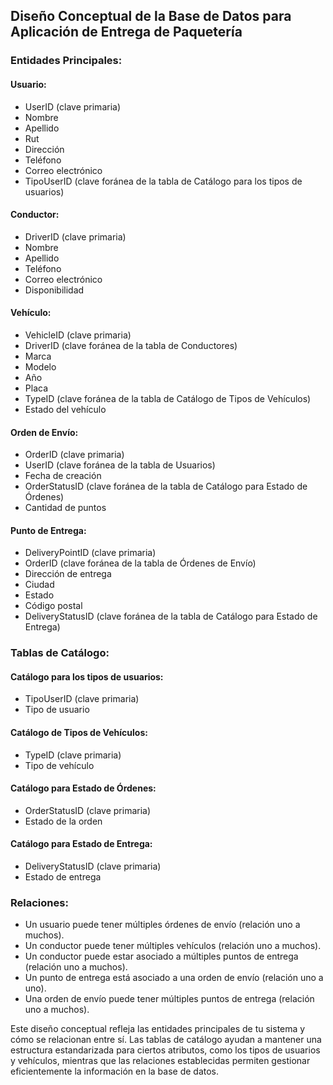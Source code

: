 ## Diseño Conceptual de la Base de Datos para Aplicación de Entrega de Paquetería

### Entidades Principales:
#### Usuario:
- UserID (clave primaria)
- Nombre
- Apellido
- Rut
- Dirección
- Teléfono
- Correo electrónico
- TipoUserID (clave foránea de la tabla de Catálogo para los tipos de usuarios)
#### Conductor:
- DriverID (clave primaria)
- Nombre
- Apellido
- Teléfono
- Correo electrónico
- Disponibilidad
#### Vehículo:
- VehicleID (clave primaria)
- DriverID (clave foránea de la tabla de Conductores)
- Marca
- Modelo
- Año
- Placa
- TypeID (clave foránea de la tabla de Catálogo de Tipos de Vehículos)
- Estado del vehículo
#### Orden de Envío:
- OrderID (clave primaria)
- UserID (clave foránea de la tabla de Usuarios)
- Fecha de creación
- OrderStatusID (clave foránea de la tabla de Catálogo para Estado de Órdenes)
- Cantidad de puntos
#### Punto de Entrega:
- DeliveryPointID (clave primaria)
- OrderID (clave foránea de la tabla de Órdenes de Envío)
- Dirección de entrega
- Ciudad
- Estado
- Código postal
- DeliveryStatusID (clave foránea de la tabla de Catálogo para Estado de Entrega)

### Tablas de Catálogo:
#### Catálogo para los tipos de usuarios:
- TipoUserID (clave primaria)
- Tipo de usuario
#### Catálogo de Tipos de Vehículos:
- TypeID (clave primaria)
- Tipo de vehículo
#### Catálogo para Estado de Órdenes:
- OrderStatusID (clave primaria)
- Estado de la orden
#### Catálogo para Estado de Entrega:
- DeliveryStatusID (clave primaria)
- Estado de entrega

### Relaciones:
- Un usuario puede tener múltiples órdenes de envío (relación uno a muchos).
- Un conductor puede tener múltiples vehículos (relación uno a muchos).
- Un conductor puede estar asociado a múltiples puntos de entrega (relación uno a muchos).
- Un punto de entrega está asociado a una orden de envío (relación uno a uno).
- Una orden de envío puede tener múltiples puntos de entrega (relación uno a muchos).

Este diseño conceptual refleja las entidades principales de tu sistema y cómo se relacionan entre sí. Las tablas de catálogo ayudan a mantener una estructura estandarizada para ciertos atributos, como los tipos de usuarios y vehículos, mientras que las relaciones establecidas permiten gestionar eficientemente la información en la base de datos.

